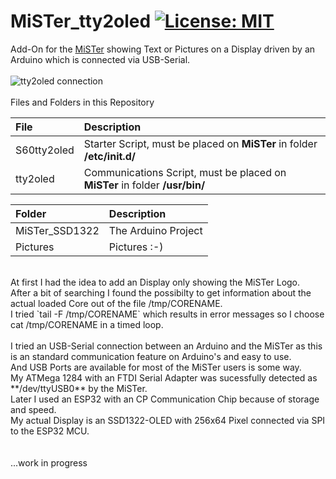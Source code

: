 # MiSTer_tty2oled [![License: MIT](https://img.shields.io/badge/License-MIT-yellow.svg)](https://opensource.org/licenses/MIT)
Add-On for the [MiSTer](https://github.com/MiSTer-devel) showing Text or Pictures on a Display driven by an Arduino which is connected via USB-Serial.<br/>
<br/>
![tty2oled connection](https://github.com/venice1200/MiSTer_tty2oled/blob/main/Pictures/OLED_Connection.jpg?raw=true)
<br/>
<br/>
Files and Folders in this Repository<br/>

| File | Description |
| :--- | :--- |
| S60tty2oled | Starter Script, must be placed on **MiSTer** in folder **/etc/init.d/**  |
| tty2oled | Communications Script, must be placed on **MiSTer** in folder **/usr/bin/** |

| Folder | Description |
| :--- | :--- |
| MiSTer_SSD1322 | The Arduino Project |
| Pictures | Pictures :-) |

<br/>
At first I had the idea to add an Display only showing the MiSTer Logo.<br/>
After a bit of searching I found the possibilty to get information about the actual loaded Core out of the file /tmp/CORENAME.<br/>
I tried `tail -F /tmp/CORENAME` which results in error messages so I choose cat /tmp/CORENAME in a timed loop.<br/>
<br/>
I tried an USB-Serial connection between an Arduino and the MiSTer as this is an standard communication feature on Arduino's and easy to use.<br/>
And USB Ports are available for most of the MiSTer users is some way.<br/>
My ATMega 1284 with an FTDI Serial Adapter was sucessfully detected as **/dev/ttyUSB0** by the MiSTer.<br/>
Later I used an ESP32 with an CP Communication Chip because of storage and speed.<br/>
My actual Display is an SSD1322-OLED with 256x64 Pixel connected via SPI to the ESP32 MCU.<br/>
<br/>
<br/>
...work in progress<br/>
<br/>
